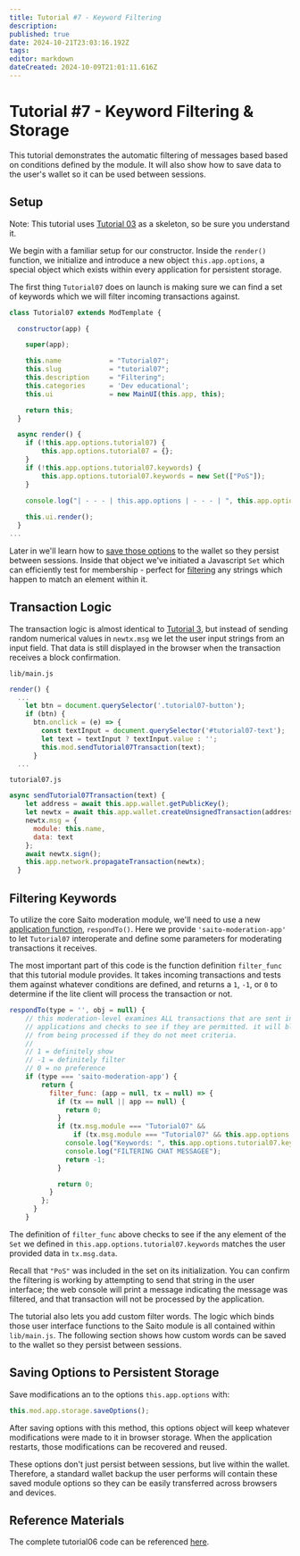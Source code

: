 ```yaml
---
title: Tutorial #7 - Keyword Filtering
description: 
published: true
date: 2024-10-21T23:03:16.192Z
tags: 
editor: markdown
dateCreated: 2024-10-09T21:01:11.616Z
---
```


 # Tutorial #7 - Keyword Filtering & Storage
 
This tutorial demonstrates the automatic filtering of messages based based on conditions defined by the module. It will also show how to save data to the user's wallet so it can be used between sessions.

## Setup

Note: This tutorial uses [Tutorial 03](/tech/tutorials/03) as a skeleton, so be sure you understand it.

We begin with a familiar setup for our constructor. Inside the `render()` function, we initialize and introduce a new object `this.app.options`, a special object which exists within every application for persistent storage.

The first thing `Tutorial07` does on launch is making sure we can find a set of keywords which we will filter incoming transactions against.
 
```js
class Tutorial07 extends ModTemplate {

  constructor(app) {

    super(app);

    this.name            = "Tutorial07";
    this.slug            = "tutorial07";
    this.description     = "Filtering";
    this.categories      = 'Dev educational';
    this.ui              = new MainUI(this.app, this);

    return this;
  }

  async render() {
    if (!this.app.options.tutorial07) {
        this.app.options.tutorial07 = {};
    }
    if (!this.app.options.tutorial07.keywords) {
        this.app.options.tutorial07.keywords = new Set(["PoS"]);
    }
    
    console.log("| - - - | this.app.options | - - - | ", this.app.options);

    this.ui.render();
  }
...
```
Later in we'll learn how to [save those options](#save) to the wallet so they persist between sessions. Inside that object we've initiated a Javascript `Set` which can efficiently test for membership - perfect for [filtering](#filter) any strings which happen to match an element within it.

## Transaction Logic

The transaction logic is almost identical to [Tutorial 3](/tech/tutorials/03), but instead of sending random numerical values in `newtx.msg` we let the user input strings from an input field. That data is still displayed in the browser when the transaction receives a block confirmation.

`lib/main.js`
```js
render() {
  ...
	let btn = document.querySelector('.tutorial07-button');
    if (btn) {
      btn.onclick = (e) => {
        const textInput = document.querySelector('#tutorial07-text');
        let text = textInput ? textInput.value : '';
        this.mod.sendTutorial07Transaction(text);
      }
  ...
```

`tutorial07.js`
```js
async sendTutorial07Transaction(text) {
    let address = await this.app.wallet.getPublicKey();
    let newtx = await this.app.wallet.createUnsignedTransaction(address);
    newtx.msg = {
      module: this.name,
      data: text
    };
    await newtx.sign();
    this.app.network.propagateTransaction(newtx);
  }
```

## <div id="filter">Filtering Keywords</div>

To utilize the core Saito moderation module, we'll need to use a new [application function](https://wiki.saito.io/en/tech/docs/module-api#application-functions), `respondTo()`. Here we provide `'saito-moderation-app'` to let `Tutorial07` interoperate and define some parameters for moderating transactions it receives.

The most important part of this code is the function definition `filter_func` that this tutorial module provides. It takes incoming transactions and tests them against whatever conditions are defined, and returns a `1`, `-1`, or `0` to determine if the lite client will process the transaction or not.
```js
respondTo(type = '', obj = null) {
    // this moderation-level examines ALL transactions that are sent into specific
    // applications and checks to see if they are permitted. it will block applications
    // from being processed if they do not meet criteria.
    //
    // 1 = definitely show
    // -1 = definitely filter
    // 0 = no preference
    if (type === 'saito-moderation-app') {
        return {
          filter_func: (app = null, tx = null) => {
            if (tx == null || app == null) {
              return 0;
            }
            if (tx.msg.module === "Tutorial07" &&
                if (tx.msg.module === "Tutorial07" && this.app.options.tutorial07.keywords.has(tx.msg.data)) {
              console.log("Keywords: ", this.app.options.tutorial07.keywords);
              console.log("FILTERING CHAT MESSAGEE");
              return -1;
            }

            return 0;
          }
        };
      }
    }
```
The definition of `filter_func` above checks to see if the any element of the `Set` we defined in `this.app.options.tutorial07.keywords` matches the user provided data in `tx.msg.data`.

Recall that `"PoS"` was included in the set on its initialization. You can confirm the filtering is working by attempting to send that string in the user interface; the web console will print a message indicating the message was filtered, and that transaction will not be processed by the application.

The tutorial also lets you add custom filter words. The logic which binds those user interface functions to the Saito module is all contained within `lib/main.js`. The following section shows how custom words can be saved to the wallet so they persist between sessions.

## <div id="save">Saving Options to Persistent Storage</div>

Save modifications an to the options `this.app.options` with:

```js
this.mod.app.storage.saveOptions();
```
After saving options with this method, this options object will keep whatever modifications were made to it in browser storage. When the application restarts, those modifications can be recovered and reused.

These options don't just persist between sessions, but live within the wallet. Therefore, a standard wallet backup the user performs will contain these saved module options so they can be easily transferred across browsers and devices.

## Reference Materials

The complete tutorial06 code can be referenced [here](https://github.com/SaitoTech/saito-lite-rust/tree/master/mods/tutorial07).
